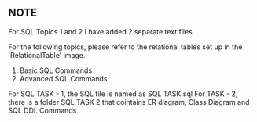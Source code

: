 
## NOTE
For SQL Topics 1 and 2 I have added 2 separate text files

For the following topics, please refer to the relational tables set up in the 'RelationalTable' image.
1. Basic SQL Commands
2. Advanced SQL Commands

For SQL TASK - 1, the SQL file is named as SQL TASK.sql
For TASK - 2, there is a folder SQL TASK 2 that cointains ER diagram, Class Diagram and SQL DDL Commands 

